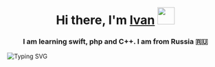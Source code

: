 <h1 align="center">Hi there, I'm <a href="https://daniilshat.ru/" target="_blank">Ivan</a> 
<img src="https://github.com/blackcater/blackcater/raw/main/images/Hi.gif" width="40" height="40"/></h1>
<h3 align="center">I am learning swift, php and C++. I am from Russia 🇷🇺</h3>

<img src="https://readme-typing-svg.herokuapp.com?font=Fira+Code&pause=1000&color=3DF6F7&background=FDFFD201&center=true&vCenter=true&width=700&lines=SwiftUI%2C+UIKit%2C+SwiftPM%2C+GCD%2C+Combine%2C+SpriteKit...;PHP%2C+Codeigniter%2C+Yii2" alt="Typing SVG" />

